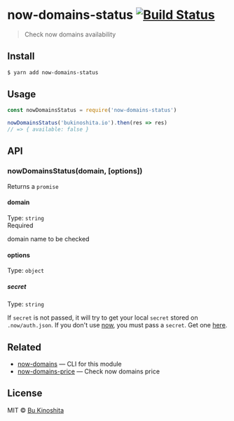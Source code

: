 # now-domains-status [![Build Status](https://travis-ci.org/bukinoshita/now-domains-status.svg?branch=master)](https://travis-ci.org/bukinoshita/now-domains-status)

> Check now domains availability


## Install

```bash
$ yarn add now-domains-status
```


## Usage

```js
const nowDomainsStatus = require('now-domains-status')

nowDomainsStatus('bukinoshita.io').then(res => res)
// => { available: false }
```


## API

### nowDomainsStatus(domain, [options])

Returns a `promise`

#### domain

Type: `string`<br/>
Required

domain name to be checked

#### options

Type: `object`

##### secret

Type: `string`

If `secret` is not passed, it will try to get your local `secret` stored on `.now/auth.json`. If you don't use [now](https://zeit.co/now), you must pass a `secret`. Get one [here](https://zeit.co/account/tokens).


## Related

- [now-domains](https://github.com/bukinoshita/now-domains) — CLI for this module
- [now-domains-price](https://github.com/bukinoshita/now-domains-price) — Check now domains price


## License

MIT © [Bu Kinoshita](https://bukinoshita.io)

